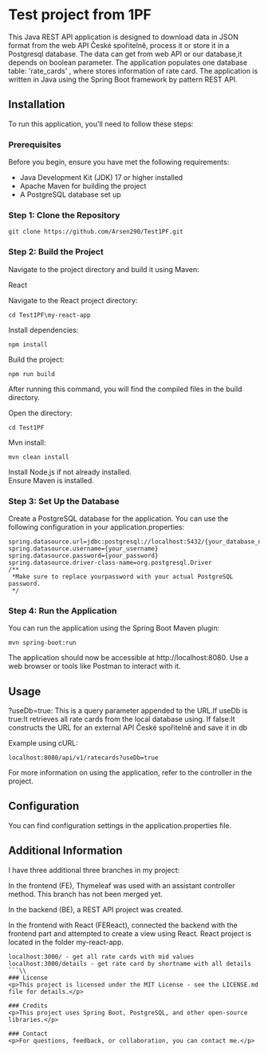 # Test project from 1PF

This Java REST API application is designed to download data in JSON format from the web API České spořitelně, process it or store it in a Postgresql database. The data can get from web API or our database,it depends on boolean parameter. The application populates one database table: 'rate_cards' , where stores information of rate card. The application is written in Java using the Spring Boot framework by pattern REST API.
## Installation

To run this application, you'll need to follow these steps:

### Prerequisites

Before you begin, ensure you have met the following requirements:

- Java Development Kit (JDK) 17 or higher installed
- Apache Maven for building the project
- A PostgreSQL database set up

### Step 1: Clone the Repository

``` 
git clone https://github.com/Arsen290/Test1PF.git
```

### Step 2: Build the Project
<p>Navigate to the project directory and build it using Maven:</p>
React

Navigate to the React project directory:
```
cd Test1PF\my-react-app
```
Install dependencies:

```
npm install
```
Build the project:
```
npm run build
```
After running this command, you will find the compiled files in the build directory.

Open the directory:
```
cd Test1PF 
```

Mvn install:
```
mvn clean install 
```
Install Node.js if not already installed.<br>
Ensure Maven is installed.

### Step 3: Set Up the Database

<p>Create a PostgreSQL database for the application. You can use the following configuration in your application.properties:</p>

``` 
spring.datasource.url=jdbc:postgresql://localhost:5432/{your_database_name}
spring.datasource.username={your_username}
spring.datasource.password={your_password}
spring.datasource.driver-class-name=org.postgresql.Driver 
/** 
 *Make sure to replace yourpassword with your actual PostgreSQL password. 
 */
```

### Step 4: Run the Application
You can run the application using the Spring Boot Maven plugin:

```
mvn spring-boot:run 
```
<p>The application should now be accessible at http://localhost:8080. Use a web browser or tools like Postman to interact with it.</p>

## Usage
<p>?useDb=true: This is a query parameter appended to the URL.If useDb is true:It retrieves all rate cards from the local database using. If false:It constructs the URL for an external API České spořitelně and save it in db</p>

Example using cURL:

```
localhost:8080/api/v1/ratecards?useDb=true
```

<p>For more information on using the application, refer to the controller in the project.</p>

## Configuration
<p>You can find configuration settings in the application.properties file.</p>

## Additional Information
<p>I have three additional three branches in my project:

In the frontend (FE), Thymeleaf was used with an assistant controller method. This branch has not been merged yet.

In the backend (BE), a REST API project was created.

In the frontend with React (FEReact), connected the backend with the frontend part and attempted to create a view using React. 
React project is located in the folder my-react-app.</p>
```
localhost:3000/ - get all rate cards with mid values
localhost:3000/details - get rate card by shortname with all details 
```\\
### License
<p>This project is licensed under the MIT License - see the LICENSE.md file for details.</p>

### Credits
<p>This project uses Spring Boot, PostgreSQL, and other open-source libraries.</p>

### Contact
<p>For questions, feedback, or collaboration, you can contact me.</p>